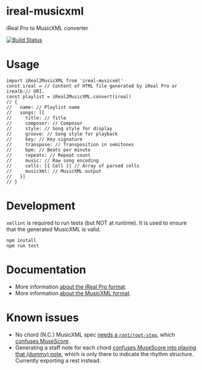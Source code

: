 # ireal-musicxml

iReal Pro to MusicXML converter

[![Build Status](https://travis-ci.org/infojunkie/ireal-musicxml.svg?branch=main)](https://travis-ci.org/infojunkie/ireal-musicxml)

# Usage

```
import iReal2MusicXML from 'ireal-musicxml'
const ireal = // Content of HTML file generated by iReal Pro or irealb:// URI.
const playlist = iReal2MusicXML.convert(ireal)
// {
//   name: // Playlist name
//   songs: [{
//     title: // Title
//     composer: // Composer
//     style: // Song style for display
//     groove: // Song style for playback
//     key: // Key signature
//     transpose: // Transposition in semitones
//     bpm: // Beats per minute
//     repeats: // Repeat count
//     music: // Raw song encoding
//     cells: [{ Cell }] // Array of parsed cells
//     musicXml: // MusicXML output
//   }]
// }
```

# Development

`xmllint` is required to run tests (but NOT at runtime). It is used to ensure that the generated MusicXML is valid.

```
npm install
npm run test
```

# Documentation
- More information [about the iReal Pro format](doc/ireal.md).
- More information [about the MusicXML format](http://usermanuals.musicxml.com/MusicXML/MusicXML.htm).

# Known issues
- No chord (N.C.) MusicXML spec [needs a `root/root-step`](https://forums.makemusic.com/viewtopic.php?f=12&t=2476#p9099), which [confuses MuseScore](https://musescore.org/en/node/313008).
- Generating a staff note for each chord [confuses MuseScore into playing that (dummy) note](https://musescore.org/en/node/313008), which is only there to indicate the rhythm structure. Currently exporting a rest instead.
